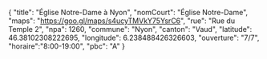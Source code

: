 {
    "title": "Église Notre-Dame à Nyon",
    "nomCourt": "Église Notre-Dame",
    "maps": "https://goo.gl/maps/s4ucyTMVkY75YsrC6",
    "rue": "Rue du Temple 2",
    "npa": 1260,
    "commune": "Nyon",
    "canton": "Vaud",
    "latitude": 46.38102308222695,
    "longitude": 6.238488426326603,
    "ouverture": "7/7",
    "horaire":"8:00-19:00",
    "pbc": "A"
}